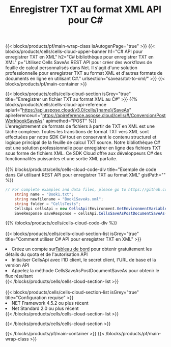 ﻿---
title:  Enregistrer TXT au format XML API pour C#
description:  API Cloud et SDK pour Microsoft Excel et OpenOffice Calc. Convertir une feuille de calcul en un autre format de fichier.
url: /fr/net/saveas/txt-to-xml/
---
{{< blocks/products/pf/main-wrap-class isAutogenPage="true" >}}
{{< blocks/products/cells/cells-cloud-upper-banner h1="C# API pour enregistrer TXT en XML" h2="C# bibliothèque pour enregistrer TXT en XML" p="Utilisez Cells SaveAs REST API pour créer des workflows de feuille de calcul personnalisés dans Net. Il s\'agit d\'une solution professionnelle pour enregistrer TXT au format XML et d\'autres formats de documents en ligne en utilisant C#." urlsection="saveas/txt-to-xml/" >}}
{{< blocks/products/pf/main-container >}}

{{< blocks/products/cells/cells-cloud-section isGrey="true" title="Enregistrer un fichier TXT au format XML au C#" >}}
{{% blocks/products/cells/cells-cloud-api-reference apiurl="https://api.aspose.cloud/v3.0/cells/{name}/SaveAs" apireferenceurl="https://apireference.aspose.cloud/cells/#/Conversion/PostWorkbookSaveAs" apimethod="POST" %}}
<br/>
L'enregistrement de formats de fichiers à partir de TXT en XML est une tâche complexe. Toutes les transitions de format TXT vers XML sont effectuées par notre SDK C# tout en conservant le contenu structurel et logique principal de la feuille de calcul TXT source. Notre bibliothèque C# est une solution professionnelle pour enregistrer en ligne des fichiers TXT sous forme de fichiers XML. Ce SDK Cloud offre aux développeurs C# des fonctionnalités puissantes et une sortie XML parfaite.
<br/>
<br/>
{{% blocks/products/cells/cells-cloud-code-div title="Exemple de code dans C# utilisant REST API pour enregistrer TXT au format XML" gistPath="" %}}
  
```cs
// For complete examples and data files, please go to https://github.com/aspose-cells-cloud/aspose-cells-cloud-dotnet/
    string name = "Book1.txt";
    string newfilename = "Book1SaveAs.xml";
    string folder = "CellsTests";
    CellsApi cellsApi = new CellsApi(Environment.GetEnvironmentVariable("ProductClientId"), Environment.GetEnvironmentVariable("ProductClientSecret"));
    SaveResponse saveResponse = cellsApi.CellsSaveAsPostDocumentSaveAs(name, null, newfilename, null,null,folder);
```
  
{{% /blocks/products/cells/cells-cloud-code-div %}}
<br/>
<br/>
{{< blocks/products/cells/cells-cloud-section-list isGrey="true" title="Comment utiliser C# API pour enregistrer TXT en XML" >}}
<li> Créez un compte sur<a href="https://dashboard.aspose.cloud/">Tableau de bord</a> pour obtenir gratuitement les détails du quota et de l'autorisation API</li>
<li>Initialiser CellsApi avec l'ID client, le secret client, l'URL de base et la version API</li>
<li>Appelez la méthode CellsSaveAsPostDocumentSaveAs pour obtenir le flux résultant</li>
{{< /blocks/products/cells/cells-cloud-section-list >}}
<br/>
<br/>
{{< blocks/products/cells/cells-cloud-section-list isGrey="true" title="Configuration requise" >}}
<li>NET Framework 4.5.2 ou plus récent</li>
<li>Net Standard 2.0 ou plus récent</li>
{{< /blocks/products/cells/cells-cloud-section-list >}}

{{< /blocks/products/cells/cells-cloud-section >}}

{{< /blocks/products/pf/main-container >}}
{{< /blocks/products/pf/main-wrap-class >}}

